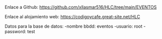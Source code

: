 Enlace a Github:
https://github.com/xllasmar516/HLC/tree/main/EVENTOS

Enlace al alojamiento web:
https://codigoycafe.great-site.net/HLC

Datos para la base de datos:
-nombre bbdd: eventos
-usuario: root
-password: test